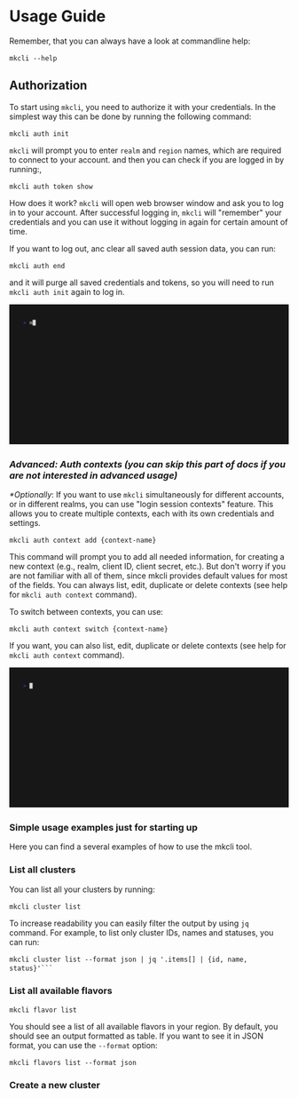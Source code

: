 # Usage Guide
Remember, that you can always have a look at commandline help:
```commandline
mkcli --help
```

## Authorization
To start using `mkcli`, you need to authorize it with your credentials. In the simplest way this can be done by running the following command:
```commandline
mkcli auth init
```
`mkcli` will prompt you to enter `realm` and `region` names, which are required to connect to your account.
and then you can check if you are logged in by running:,
```commandline
mkcli auth token show
```
How does it work? `mkcli` will open web browser window and ask you to log in to your account.
After successful logging in, `mkcli` will "remember" your credentials and you can use it without logging in again
for certain amount of time.

If you want to log out, anc clear all saved auth session data, you can run:
```commandline
mkcli auth end
```
and it will purge all saved credentials and tokens, so you will need to run `mkcli auth init` again to log in.

![Auth init preview](docs/demo/auth_init.gif)

### *Advanced: Auth contexts (you can skip this part of docs if you are not interested in advanced usage)*
_*Optionally_: If you want to use `mkcli` simultaneously for different accounts, or in different realms,
you can use "login session contexts" feature.
This allows you to create multiple contexts, each with its own credentials and settings.
```commandline
mkcli auth context add {context-name}
```
This command will prompt you to add all needed information, for creating a new context (e.g., realm, client ID, client secret, etc.).
But don't worry if you are not familiar with all of them, since mkcli provides default values for most of the fields.
You can always list, edit, duplicate or delete contexts (see help for `mkcli auth context` command).

To switch between contexts, you can use:
```commandline
mkcli auth context switch {context-name}
```
If you want, you can also list, edit, duplicate or delete contexts (see help for `mkcli auth context` command).

![Contexts preview](docs/demo/context.gif)

### Simple usage examples just for starting up
Here you can find a several examples of how to use the mkcli tool.

### List all clusters
You can list all your clusters by running:
```commandline
mkcli cluster list
```
To increase readability you can easily filter the output by using `jq` command. For example, to list only cluster IDs, names and statuses, you can run:
```commandline
mkcli cluster list --format json | jq '.items[] | {id, name, status}'```
```
### List all available flavors
```commandline
mkcli flavor list
```
You should see a list of all available flavors in your region.
By default, you should see an output formatted as table. If you want to see it in JSON format,
you can use the `--format` option:
```commandline
mkcli flavors list --format json
```

### Create a new cluster
